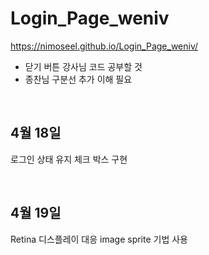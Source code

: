 # Login_Page_weniv
https://nimoseel.github.io/Login_Page_weniv/

- 닫기 버튼 강사님 코드 공부할 것
- 종찬님 구분선 추가 이해 필요

<br>

## 4월 18일
로그인 상태 유지 체크 박스 구현

<br>

## 4월 19일 
Retina 디스플레이 대응 image sprite 기법 사용
